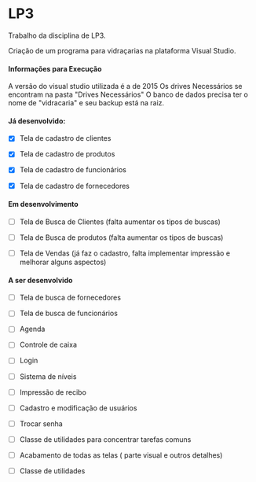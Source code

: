 # LP3 #

Trabalho da disciplina de LP3. 

Criação de um programa para vidraçarias na plataforma Visual Studio.

#### Informações para Execução

  A versão do visual studio utilizada é a de 2015
  Os drives Necessários se encontram na pasta "Drives Necessários"
  O banco de dados precisa ter o nome de "vidracaria" e seu backup está na raiz. 


 #### Já desenvolvido:

 - [X] Tela de cadastro de clientes
 - [X] Tela de cadastro de produtos
 - [X] Tela de cadastro de funcionários
 - [X] Tela de cadastro de fornecedores


#### Em desenvolvimento

 - [ ] Tela de Busca de Clientes (falta aumentar os tipos de buscas)
 - [ ] Tela de Busca de produtos (falta aumentar os tipos de buscas)
 - [ ] Tela de Vendas (já faz o cadastro, falta implementar impressão e melhorar alguns aspectos)


#### A ser desenvolvido

 - [ ] Tela de busca de fornecedores
 - [ ] Tela de busca de funcionários
 - [ ] Agenda
 - [ ] Controle de caixa
 - [ ] Login
 - [ ] Sistema de níveis
 - [ ] Impressão de recibo
 - [ ] Cadastro e modificação de usuários
 - [ ] Trocar senha
 - [ ] Classe de utilidades para concentrar tarefas comuns
 - [ ] Acabamento de todas as telas ( parte visual e outros detalhes)
 - [ ] Classe de utilidades


